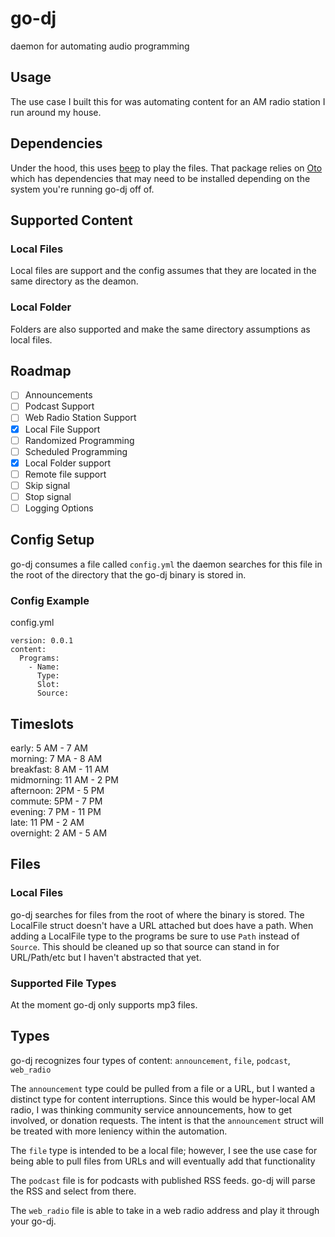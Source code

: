 # go-dj
daemon for automating audio programming 

## Usage
The use case I built this for was automating content for an AM radio station I run around my house.

## Dependencies
Under the hood, this uses [beep](https://github.com/faiface/beep) to play the files. That package relies on [Oto](https://github.com/hajimehoshi/oto)
which has dependencies that may need to be installed depending on the system you're running go-dj off of.

## Supported Content

### Local Files
Local files are support and the config assumes that they are located in the same directory as the deamon.

### Local Folder
Folders are also supported and make the same directory assumptions as local files.

## Roadmap
- [ ] Announcements
- [ ] Podcast Support
- [ ] Web Radio Station Support
- [x] Local File Support
- [ ] Randomized Programming
- [ ] Scheduled Programming
- [x] Local Folder support
- [ ] Remote file support
- [ ] Skip signal
- [ ] Stop signal
- [ ] Logging Options

## Config Setup

go-dj consumes a file called `config.yml` the daemon searches for this file in the root of the directory
that the go-dj binary is stored in.

### Config Example

config.yml
```
version: 0.0.1
content:
  Programs:
    - Name:
      Type:
      Slot:
      Source:
```


## Timeslots
early: 5 AM - 7 AM  
morning: 7 MA - 8 AM  
breakfast: 8 AM - 11 AM  
midmorning: 11 AM - 2 PM  
afternoon: 2PM - 5 PM  
commute: 5PM - 7 PM  
evening: 7 PM - 11 PM  
late: 11 PM - 2 AM  
overnight: 2 AM - 5 AM  

## Files

### Local Files
go-dj searches for files from the root of where the binary is stored. The LocalFile struct doesn't have a URL attached
but does have a path. When adding a LocalFile type to the programs be sure to use `Path` instead of `Source`. This should
be cleaned up so that source can stand in for URL/Path/etc but I haven't abstracted that yet.

### Supported File Types
At the moment go-dj only supports mp3 files.

## Types

go-dj recognizes four types of content: `announcement`, `file`, `podcast`, `web_radio`

The `announcement` type could be pulled from a file or a URL, but I wanted a distinct type for content interruptions.
Since this would be hyper-local AM radio, I was thinking community service announcements, how to get involved, or donation requests.
The intent is that the `announcement` struct will be treated with more leniency within the automation.

The `file` type is intended to be a local file; however, I see the use case for being able to pull files from URLs and will
eventually add that functionality

The `podcast` file is for podcasts with published RSS feeds. go-dj will parse the RSS and select from there.

The `web_radio` file is able to take in a web radio address and play it through your go-dj.
